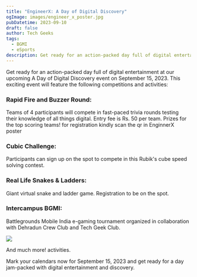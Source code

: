 ```yaml
---
title: "EngineerX: A Day of Digital Discovery"
ogImage: images/engineer_x_poster.jpg
pubDatetime: 2023-09-10
draft: false
author: Tech Geeks
tags:
  - BGMI
  - eSports
description: Get ready for an action-packed day full of digital entertainment at our upcoming A Day of Digital Discovery event on September 15, 2023.
---
```


Get ready for an action-packed day full of digital entertainment at our upcoming A Day of Digital Discovery event on September 15, 2023. This exciting event will feature the following competitions and activities:

### Rapid Fire and Buzzer Round:

Teams of 4 participants will compete in fast-paced trivia rounds testing their knowledge of all things digital. Entry fee is Rs. 50 per team. Prizes for the top scoring teams! for registration kindly scan the qr in EnginnerX poster

### Cubic Challenge:

Participants can sign up on the spot to compete in this Rubik's cube speed solving contest.

### Real Life Snakes & Ladders:

Giant virtual snake and ladder game. Registration to be on the spot.

### Intercampus BGMI:

Battlegrounds Mobile India e-gaming tournament organized in collaboration with Dehradun Crew Club and Tech Geek Club.

![](/techgeeks/images/bgmi_2_poster.jpg)

And much more! activities.

Mark your calendars now for September 15, 2023 and get ready for a day jam-packed with digital entertainment and discovery.
